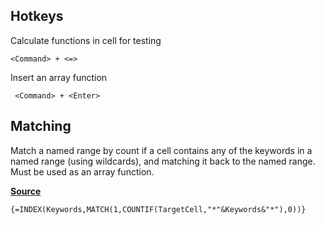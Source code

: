 ## Hotkeys

Calculate functions in cell for testing
```
<Command> + <=>
```

Insert an array function

```
 <Command> + <Enter>
 ```

## Matching

Match a named range by count if a cell contains any of the keywords in a named range (using wildcards), and matching it back to the named range. Must be used as an array function.

[**Source**](http://blog.contextures.com/archives/2012/10/09/find-text-with-index-and-match/)

```
{=INDEX(Keywords,MATCH(1,COUNTIF(TargetCell,"*"&Keywords&"*"),0))}

```
